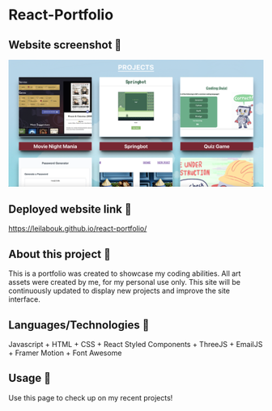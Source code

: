 # React-Portfolio

## Website screenshot 📸

![Portfolio website screenshot](./public/images/SiteScreenshot.png)

## Deployed website link 🤖

https://leilabouk.github.io/react-portfolio/

## About this project 🐊

This is a portfolio was created to showcase my coding abilities. 
All art assets were created by me, for my personal use only. This site will be continuously updated to display new projects and improve the site interface. 

## Languages/Technologies 💬
Javascript + HTML + CSS + React
Styled Components + ThreeJS + EmailJS + Framer Motion + Font Awesome
## Usage 🐗

Use this page to check up on my recent projects!

